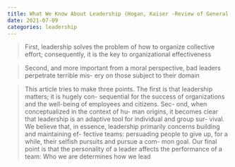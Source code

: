 ```yaml
---
title: What We Know About Leadership (Hogan, Kaiser -Review of General Psychology)
date: 2021-07-09
categories: leadership
---
```


> First, leadership solves the problem of how to organize collective effort; consequently, it is the key to organizational effectiveness

> Second, and more important from a moral perspective, bad leaders perpetrate terrible mis- ery on those subject to their domain

> This article tries to make three points. The first is that leadership matters; it is hugely con- sequential for the success of organizations and the well-being of employees and citizens. Sec- ond, when conceptualized in the context of hu- man origins, it becomes clear that leadership is an adaptive tool for individual and group sur- vival. We believe that, in essence, leadership primarily concerns building and maintaining ef- fective teams: persuading people to give up, for a while, their selfish pursuits and pursue a com- mon goal. Our final point is that the personality of a leader affects the performance of a team: Who we are determines how we lead